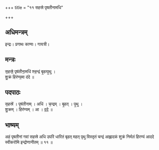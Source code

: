 +++
title = "११ सहस्रे पृषतीनामधि"

+++
## अधिमन्त्रम्
इन्द्रः। प्रगाथः काण्वः। गायत्री।

## मन्त्रः
स॒हस्रे॒ पृष॑तीना॒मधि॑ श्च॒न्द्रं बृ॒हत्पृ॒थु ।  
शु॒क्रं हिर॑ण्य॒मा द॑दे ॥

## पदपाठः
स॒हस्रे॑ । पृष॑तीनाम् । अधि॑ । च॒न्द्रम् । बृ॒हत् । पृ॒थु ।  
शु॒क्रम् । हिर॑ण्यम् । आ । द॒दे॒ ॥

## भाष्यम्
अहं पृषतीनां गवां सहस्रे अधि उपरि धारितं बृहत् महत् पृथु विस्तृतं चन्द्रं आह्लादकं शुक्रं निर्मलं हिरण्यं आददे स्वीकरोमि इन्द्रोणानीतम् ॥ ११ ॥